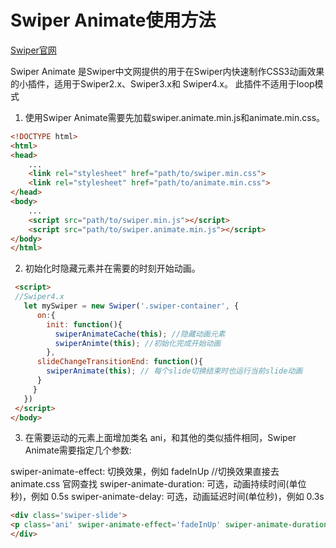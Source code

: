 # Swiper Animate使用方法

[Swiper官网](http://www.swiper.com.cn/usage/animate/index.html)

Swiper Animate 是Swiper中文网提供的用于在Swiper内快速制作CSS3动画效果的小插件，适用于Swiper2.x、Swiper3.x和
Swiper4.x。 此插件不适用于loop模式

1. 使用Swiper Animate需要先加载swiper.animate.min.js和animate.min.css。

```html
<!DOCTYPE html>
<html>
<head>
    ...
    <link rel="stylesheet" href="path/to/swiper.min.css">
    <link rel="stylesheet" href="path/to/animate.min.css">
</head>
<body>
    ...
    <script src="path/to/swiper.min.js"></script>
    <script src="path/to/swiper.animate.min.js"></script>
</body>
</html>
```

2. 初始化时隐藏元素并在需要的时刻开始动画。
```html
 <script>
 //Swiper4.x
   let mySwiper = new Swiper('.swiper-container', {
      on:{
        init: function(){
          swiperAnimateCache(this); //隐藏动画元素
          swiperAnimte(this); //初始化完成开始动画
        },
      slideChangeTransitionEnd: function(){
        swiperAnimate(this); // 每个slide切换结束时也运行当前slide动画
      }
     }
   })
 </script>
</body>
```
3. 在需要运动的元素上面增加类名 ani，和其他的类似插件相同，Swiper Animate需要指定几个参数:

swiper-animate-effect: 切换效果，例如 fadeInUp //切换效果直接去 animate.css 官网查找
swiper-animate-duration: 可选，动画持续时间(单位秒)，例如 0.5s
swiper-animate-delay: 可选，动画延迟时间(单位秒)，例如 0.3s

```html
<div class='swiper-slide'>
<p class='ani' swiper-animate-effect='fadeInUp' swiper-animate-duration='0.5s' swiper-animate-delay='0.3s'>内容</p>
</div>
```


